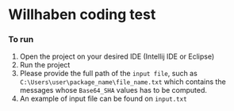 # Willhaben coding test

### To run
1. Open the project on your desired IDE (Intellij IDE or Eclipse)
2. Run the project
3. Please provide the full path of the `input file`, such as `C:\Users\user\package_name\file_name.txt` which contains the messages whose `Base64_SHA` values has to be computed.
4. An example of input file can be found on `input.txt`
